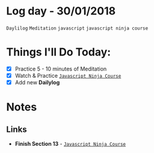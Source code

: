 # Log day - 30/01/2018

`Daylilog` `Meditation` `javascript` `javascript ninja course`

# Things I'll Do Today:

- [x] Practice 5 - 10 minutes of Meditation
- [x] Watch & Practice [`Javascript Ninja Course`](https://github.com/wgoulart/course-javascript-ninja)
- [x] Add new **Dailylog**

# Notes

## Links

- **Finish Section 13** - [`Javascript Ninja Course`](https://github.com/wgoulart/course-javascript-ninja)
